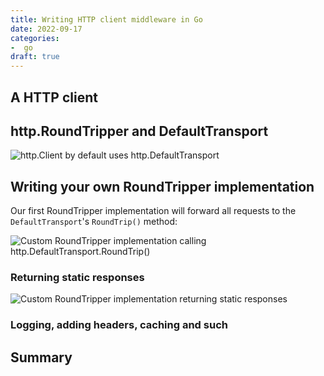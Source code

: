 ```yaml
---
title: Writing HTTP client middleware in Go
date: 2022-09-17
categories:
-  go
draft: true
---
```


## A HTTP client

## http.RoundTripper and DefaultTransport

![http.Client by default uses http.DefaultTransport](/img/go_http_client_transport_1.png "http.DefaultTransport is the default RoundTripper implementation")


## Writing your own RoundTripper implementation

Our first RoundTripper implementation will forward all requests to the
`DefaultTransport`'s `RoundTrip()` method:

![Custom RoundTripper implementation calling http.DefaultTransport.RoundTrip()](/img/go_http_client_transport_2_middleware.png "Custom RoundTripper calling http.DefaultTransport.RoundTripper() to forward the request to the server")


### Returning static responses

![Custom RoundTripper implementation returning static responses](/img/go_http_client_transport_3_middleware.png "Custom RoundTripper implementation returning static responses")

### Logging, adding headers, caching and such

## Summary


